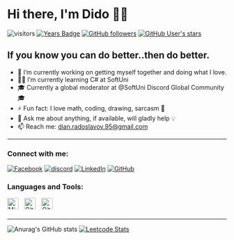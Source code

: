 # Hi there, I'm Dido :technologist:

![visitors](https://visitor-badge.glitch.me/badge?page_id=mokgul)
[![Years Badge](https://badges.pufler.dev/years/mokgul)](https://badges.pufler.dev)
[![GitHub followers](https://img.shields.io/github/followers/mokgul?style=social)](https://github.com/mokgul/mokgul)
[![GitHub User's stars](https://img.shields.io/github/stars/mokgul?style=social)](https://github.com/mokgul/mokgul)

## If you know you can do better..then do better.
- 🔭 I’m currently working on getting myself together and doing what I love.
- :man_student: I’m currently learning C# at SoftUni 
- :mortar_board: Currently a global moderator at @SoftUni Discord Global Community :mortar_board: 
- ⚡ Fun fact: I love math, coding, drawing, sarcasm :see_no_evil:
- 💬 Ask me about anything, if available, will gladly help :bulb:
- 📫 Reach me: dian.radoslavov.95@gmail.com
---
### Connect with me:
[![Facebook](https://img.shields.io/badge/-Facebook-00B2FF?style=flat-square&logo=Facebook&logoColor=white)](https://www.facebook.com/dian.radoslavov.95/)
[![discord](https://img.shields.io/badge/Mokgul-4554-blue?logo=discord&logoColor=white)]()
[![LinkedIn](https://img.shields.io/badge/-LinkedIn-0e76a8?style=flat-square&logo=Linkedin&logoColor=white)](https://www.linkedin.com/in/dian-radoslavov-65696ab1/)
[![GitHub](https://img.shields.io/badge/-Github-000000?style=flat-square&logo=Github&logoColor=white)](https://github.com/mokgul)

### Languages and Tools:
<img align="left" alt="Microsoft Visual Studio" width="26px" src="https://cdn.jsdelivr.net/gh/devicons/devicon/icons/visualstudio/visualstudio-plain.svg" style="padding-right:10px;" />
<img align="left" alt="Git" width="26px" src="https://cdn.jsdelivr.net/gh/devicons/devicon/icons/git/git-original.svg" style="padding-right:10px;" />
<img align="left" alt="GitHub" width="26px" src="https://cdn.jsdelivr.net/gh/devicons/devicon/icons/github/github-original.svg" style="padding-right:10px;" />
<br>
<br>

---

![Anurag's GitHub stats](https://github-readme-stats.vercel.app/api?username=mokgul&show_icons=true&theme=tokyonight) [![Leetcode Stats](https://leetcard.jacoblin.cool/Mokgul)](https://leetcode.com/Mokgul)

<!--
**mokgul/mokgul** is a ✨ _special_ ✨ repository because its `README.md` (this file) appears on your GitHub profile.

Here are some ideas to get you started:




- 😄 Pronouns: ...

-->
